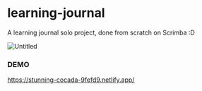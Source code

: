 # learning-journal

A learning journal solo project, done from scratch on Scrimba :D

![Untitled](https://github.com/user-attachments/assets/c47bf3eb-dce0-4a89-9984-5e6059b1c866)

### DEMO
https://stunning-cocada-9fefd9.netlify.app/
